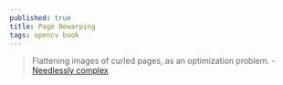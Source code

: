 ```yaml
---
published: true
title: Page Dewarping
tags: opencv book
---
```

> Flattening images of curled pages, as an optimization problem. - [Needlessly complex](https://mzucker.github.io/2016/08/15/page-dewarping.html)